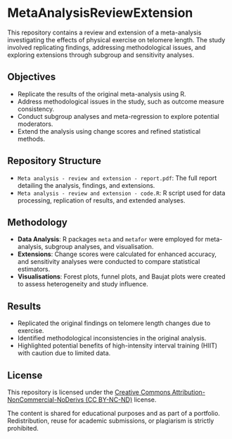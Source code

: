 # MetaAnalysisReviewExtension

This repository contains a review and extension of a meta-analysis investigating the effects of physical exercise on telomere length. The study involved replicating findings, addressing methodological issues, and exploring extensions through subgroup and sensitivity analyses.

## Objectives
- Replicate the results of the original meta-analysis using R.
- Address methodological issues in the study, such as outcome measure consistency.
- Conduct subgroup analyses and meta-regression to explore potential moderators.
- Extend the analysis using change scores and refined statistical methods.

## Repository Structure
- `Meta analysis - review and extension - report.pdf`: The full report detailing the analysis, findings, and extensions.
- `Meta analysis - review and extension - code.R`: R script used for data processing, replication of results, and extended analyses.

## Methodology
- **Data Analysis**: R packages `meta` and `metafor` were employed for meta-analysis, subgroup analyses, and visualisation.
- **Extensions**: Change scores were calculated for enhanced accuracy, and sensitivity analyses were conducted to compare statistical estimators.
- **Visualisations**: Forest plots, funnel plots, and Baujat plots were created to assess heterogeneity and study influence.

## Results
- Replicated the original findings on telomere length changes due to exercise.
- Identified methodological inconsistencies in the original analysis.
- Highlighted potential benefits of high-intensity interval training (HIIT) with caution due to limited data.

## License
This repository is licensed under the [Creative Commons Attribution-NonCommercial-NoDerivs (CC BY-NC-ND)](https://creativecommons.org/licenses/by-nc-nd/4.0/) license.

The content is shared for educational purposes and as part of a portfolio. Redistribution, reuse for academic submissions, or plagiarism is strictly prohibited.
